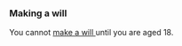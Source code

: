 ###  Making a will

You cannot [ make a will ](/en/death/before-a-death/making-a-will/) until you
are aged 18.
